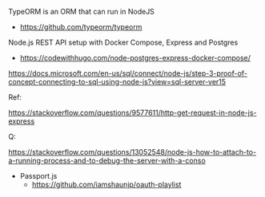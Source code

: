 TypeORM is an ORM that can run in NodeJS
 - https://github.com/typeorm/typeorm


Node.js REST API setup with Docker Compose, Express and Postgres
 - https://codewithhugo.com/node-postgres-express-docker-compose/


https://docs.microsoft.com/en-us/sql/connect/node-js/step-3-proof-of-concept-connecting-to-sql-using-node-js?view=sql-server-ver15

Ref:

https://stackoverflow.com/questions/9577611/http-get-request-in-node-js-express

Q:

https://stackoverflow.com/questions/13052548/node-js-how-to-attach-to-a-running-process-and-to-debug-the-server-with-a-conso

 - Passport.js
   - https://github.com/iamshaunjp/oauth-playlist 
